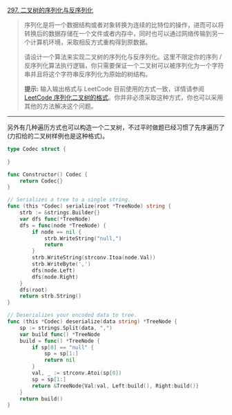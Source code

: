 [297. 二叉树的序列化与反序列化](https://leetcode.cn/problems/serialize-and-deserialize-binary-tree/)

> 序列化是将一个数据结构或者对象转换为连续的比特位的操作，进而可以将转换后的数据存储在一个文件或者内存中，同时也可以通过网络传输到另一个计算机环境，采取相反方式重构得到原数据。
>
> 请设计一个算法来实现二叉树的序列化与反序列化。这里不限定你的序列 / 反序列化算法执行逻辑，你只需要保证一个二叉树可以被序列化为一个字符串并且将这个字符串反序列化为原始的树结构。
>
> **提示:** 输入输出格式与 LeetCode 目前使用的方式一致，详情请参阅 [LeetCode 序列化二叉树的格式](https://support.leetcode.cn/hc/kb/article/1567641/)。你并非必须采取这种方式，你也可以采用其他的方法解决这个问题。

---

另外有几种遍历方式也可以构造一个二叉树，不过平时做题已经习惯了先序遍历了(力扣给的二叉树样例也是这种格式)。

```go
type Codec struct {
    
}

func Constructor() Codec {
    return Codec{}
}

// Serializes a tree to a single string.
func (this *Codec) serialize(root *TreeNode) string {
    strb := &strings.Builder{}
    var dfs func(*TreeNode)
    dfs = func(node *TreeNode) {
        if node == nil {
            strb.WriteString("null,")
            return
        }
        strb.WriteString(strconv.Itoa(node.Val))
        strb.WriteByte(',')
        dfs(node.Left)
        dfs(node.Right)
    }
    dfs(root)
    return strb.String()
}

// Deserializes your encoded data to tree.
func (this *Codec) deserialize(data string) *TreeNode {    
    sp := strings.Split(data, ",")
    var build func() *TreeNode
    build = func() *TreeNode {
        if sp[0] == "null" {
            sp = sp[1:]
            return nil
        }
        val, _ := strconv.Atoi(sp[0])
        sp = sp[1:]
        return &TreeNode{Val:val, Left:build(), Right:build()}
    }
    return build()
}
```

